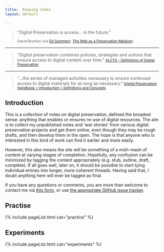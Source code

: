 ```yaml
---
title:  Keeping Codes
layout: default

---
```


> "Digital Preservation is access... in the future."
>
> <small>David Brunton (via [Ed Summers](https://twitter.com/edsu)' [The Web as a Preservation Medium](http://inkdroid.org/journal/2013/11/26/the-web-as-a-preservation-medium/))</small>

---

> "Digital preservation combines policies, strategies and actions that ensure access to digital content over time."
> <small>[ALCTS - Definitions of Digital Preservation](http://www.ala.org/alcts/resources/preserv/defdigpres0408)</small>

---

> "...the series of managed activities necessary to ensure continued access to digital materials for as long as necessary."
> <small>[Digital Preservation Handbook > Introduction > Definitions and Concepts](http://www.dpconline.org/advice/preservationhandbook/introduction/definitions-and-concepts)</small>



Introduction
------------

This is a collection of notes on digital preservation, defined the broadest sense: anything that enables or ensures re-use of digital resources. The aim is to collect my unpublished notes and 'war stories' from various digital preservation projects and get them online, even though they may be rough drafts, and then develop them in the open. The hope is that anyone who is interested in this kind of work can find it earlier and more easily.

However, this also means the site will be something of a mish-mash of content at varying stages of completion. Hopefully, any confusion can be minimized by tagging the content appropriately (e.g. <span class="badge badge-stub">stub</span>, <span class="badge badge-outline">outline</span>, <span class="badge badge-draft">draft</span>, <span class="badge badge-complete">complete</span>). If all goes well, later on, it should be possible to start tying individual entries into longer, more coherent threads. Having said that, I doubt anything here will ever be tagged as <span class="badge badge-final">final</span>.

If you have any questions or comments, you are more than welcome to contact me via [this form][1], or use [the appropriate GitHub issue tracker][2].

Practise
---------
{% include pageList.html cat="practice" %}


Experiments
---------
{% include pageList.html cat="experiments" %}

[1]: http://anjackson.net/contact
[2]: https://github.com/anjackson/keeping-codes/issues

